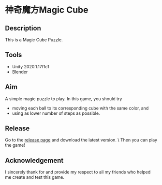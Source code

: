 # 神奇魔方Magic Cube
## Description
This is a Magic Cube Puzzle.

## Tools
- Unity 2020.1.17f1c1
- Blender

## Aim
A simple magic puzzle to play. In this game, you should try
- moving each ball to its corresponding cube with the same color, and
- using as lower number of steps as possible.

## Release
Go to the [release page](https://github.com/ReallyStupidProgrammer/MagicCube/releases) and download the latest version. \\
Then you can play the game!

## Acknowledgement
I sincerely thank for and provide my respect to all my friends who helped me create and test this game. 
